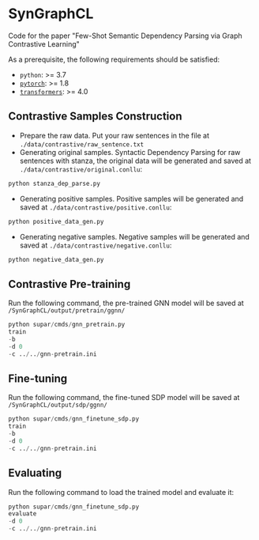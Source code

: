 # SynGraphCL

Code for the paper "Few-Shot Semantic Dependency Parsing via Graph Contrastive Learning"


As a prerequisite, the following requirements should be satisfied:
* `python`: >= 3.7
* [`pytorch`](https://github.com/pytorch/pytorch): >= 1.8
* [`transformers`](https://github.com/huggingface/transformers): >= 4.0

## Contrastive Samples Construction
* Prepare the raw data. Put your raw sentences in the file at `./data/contrastive/raw_sentence.txt`
* Generating original samples.
Syntactic Dependency Parsing for raw sentences with stanza, the original data will be generated and saved at `./data/contrastive/original.conllu`:

```py
python stanza_dep_parse.py
```

* Generating positive samples. Positive samples will be generated and saved at `./data/contrastive/positive.conllu`:

```py
python positive_data_gen.py
```

* Generating negative samples. Negative samples will be generated and saved at `./data/contrastive/negative.conllu`:
```py
python negative_data_gen.py
```


## Contrastive Pre-training
Run the following command, the pre-trained GNN model will be saved at `/SynGraphCL/output/pretrain/ggnn/`
```py
python supar/cmds/gnn_pretrain.py
train
-b
-d 0
-c ../../gnn-pretrain.ini
```

## Fine-tuning
Run the following command, the fine-tuned SDP model will be saved at `/SynGraphCL/output/sdp/ggnn/`
```py
python supar/cmds/gnn_finetune_sdp.py 
train
-b
-d 0
-c ../../gnn-pretrain.ini
```

## Evaluating
Run the following command to load the trained model and evaluate it:
```py
python supar/cmds/gnn_finetune_sdp.py 
evaluate
-d 0
-c ../../gnn-pretrain.ini
```
